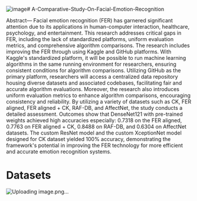 ![image](https://github.com/JoskenGan/A-Comparative-Study-On-Facial-Emotion-Recognition/assets/168083511/22b9ddf7-5d4f-49c8-824d-c81e01459a39)# A-Comparative-Study-On-Facial-Emotion-Recognition

Abstract— Facial emotion recognition (FER) has garnered significant attention due to its applications in human-computer interaction, healthcare, psychology, and entertainment. This research addresses critical gaps in FER, including the lack of standardized platforms, uniform evaluation metrics, and comprehensive algorithm comparisons. The research includes improving the FER through using Kaggle and GitHub platforms. With Kaggle's standardized platform, it will be possible to run machine learning algorithms in the same running environment for researchers, ensuring consistent conditions for algorithm comparisons. Utilizing GitHub as the primary platform, researchers will access a centralized data repository housing diverse datasets and associated codebases, facilitating fair and accurate algorithm evaluations. Moreover, the research also introduces uniform evaluation metrics to enhance algorithm comparisons, encouraging consistency and reliability. By utilizing a variety of datasets such as CK, FER aligned, FER aligned + CK, RAF-DB, and AffectNet, the study conducts a detailed assessment. Outcomes show that DenseNet121 with pre-trained weights achieved high accuracies especially: 0.7318 on the FER aligned, 0.7763 on FER aligned + CK, 0.8488 on RAF-DB, and 0.6304 on AffectNet datasets. The custom ResNet model and the custom XceptionNet model designed for CK dataset yielded 100% accuracy, demonstrating the framework's potential in improving the FER technology for more efficient and accurate emotion recognition systems.

# Datasets


![Uploading image.png…]()
